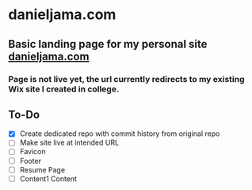 # danieljama.com

## Basic landing page for my personal site [danieljama.com](https://www.danieljama.com)

### Page is not live yet, the url currently redirects to my existing Wix site I created in college.

## To-Do

-   [x] Create dedicated repo with commit history from original repo
-   [ ] Make site live at intended URL
-   [ ] Favicon
-   [ ] Footer
-   [ ] Resume Page
-   [ ] Content1 Content
